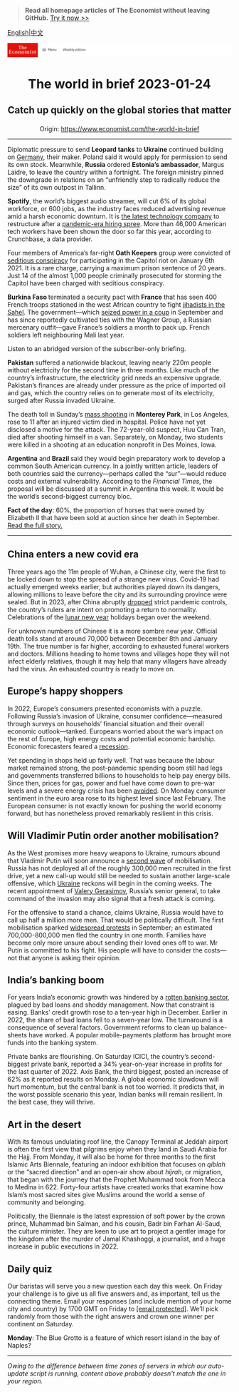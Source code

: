 > **Read all homepage articles of The Economist without leaving GitHub.** [Try it now >>](https://arielherself.github.io/te)

[English](https://github.com/arielherself/espresso/blob/main/README.md)|[中文](https://github-com.translate.goog/arielherself/espresso/blob/main/README.md?_x_tr_sl=en&_x_tr_tl=zh-CN&_x_tr_hl=zh-CN&_x_tr_pto=wapp)



![The Economist](menubar.png)

# <p align="center">The world in brief 2023-01-24</p>

## <p align="center">Catch up quickly on the global stories that matter</p>

<p align="center">Origin: <a href="https://www.economist.com/the-world-in-brief">https://www.economist.com/the-world-in-brief</a><hr>

Diplomatic pressure to send <strong>Leopard tanks</strong> to<strong> Ukraine </strong>continued building on [Germany](https://www.economist.com/europe/2023/01/20/a-meeting-in-germany-approves-more-arms-for-ukraine-but-no-leopard-tanks), their maker. Poland said it would apply for permission to send its own stock. Meanwhile, <strong>Russia</strong> ordered <strong>Estonia’s ambassador</strong>, Margus Laidre, to leave the country within a fortnight. The foreign ministry pinned the downgrade in relations on an “unfriendly step to radically reduce the size” of its own outpost in Tallinn.

<strong>Spotify</strong>, the world’s biggest audio streamer, will cut 6% of its global workforce, or 600 jobs, as the industry faces reduced advertising revenue amid a harsh economic downturn. It is [the latest technology company](https://www.economist.com/business/2023/01/22/big-business-is-in-for-a-rough-earnings-season) to restructure after a [pandemic-era hiring spree](https://www.economist.com/business/2022/11/03/what-big-tech-and-buy-out-barons-have-in-common-with-ge). More than 46,000 American tech workers have been shown the door so far this year, according to Crunchbase, a data provider.

Four members of America’s far-right<strong> Oath Keepers</strong> group were convicted of [seditious conspiracy](https://www.economist.com/united-states/2023/01/19/how-americas-far-right-flits-from-issue-to-issue) for participating in the Capitol riot on January 6th 2021. It is a rare charge, carrying a maximum prison sentence of 20 years. Just 14 of the almost 1,000 people criminally prosecuted for storming the Capitol have been charged with seditious conspiracy. 

<strong>Burkina Faso </strong>terminated a security pact with <strong>France</strong> that has seen 400 French troops stationed in the west African country to fight [jihadists in the Sahel](https://www.economist.com/middle-east-and-africa/2022/02/24/west-africas-coastal-states-are-bracing-for-a-jihadist-storm). The government—which [seized power in a coup](https://www.economist.com/middle-east-and-africa/2022/10/01/for-the-second-time-this-year-soldiers-stage-a-coup-in-burkina-faso) in September and has since reportedly cultivated ties with the Wagner Group, a Russian mercenary outfit—gave France’s soldiers a month to pack up. French soldiers left neighbouring Mali last year.

Listen to an abridged version of the subscriber-only briefing.

<strong>Pakistan</strong> suffered a nationwide blackout, leaving nearly 220m people without electricity for the second time in three months. Like much of the country’s infrastructure, the electricity grid needs an expensive upgrade. Pakistan’s finances are already under pressure as the price of imported oil and gas, which the country relies on to generate most of its electricity, surged after Russia invaded Ukraine.

The death toll in Sunday’s [mass shooting](https://www.economist.com/special-report/2022/09/12/how-to-stop-the-killing) in <strong>Monterey Park</strong>, in Los Angeles, rose to 11 after an injured victim died in hospital. Police have not yet disclosed a motive for the attack. The 72-year-old suspect, Huu Can Tran, died after shooting himself in a van. Separately, on Monday, two students were killed in a shooting at an education nonprofit in Des Moines, Iowa.

<strong>Argentina</strong> and <strong>Brazil </strong>said they would begin preparatory work to develop a common South American currency. In a jointly written article, leaders of both countries said the currency—perhaps called the “sur”—would reduce costs and external vulnerability. According to the <em>Financial Times</em>, the proposal will be discussed at a summit in Argentina this week. It would be the world’s second-biggest currency bloc.

<strong>Fact of the day</strong>: 60%, the proportion of horses that were owned by Elizabeth II that have been sold at auction since her death in September. [Read the full story.](https://www.economist.com/britain/2023/01/17/horse-racing-in-britain-is-in-deep-trouble)

----------

## China enters a new covid era

Three years ago the 11m people of Wuhan, a Chinese city, were the first to be locked down to stop the spread of a strange new virus. Covid-19 had actually emerged weeks earlier, but authorities played down its dangers, allowing millions to leave before the city and its surrounding province were sealed. But in 2023, after China abruptly [dropped](https://www.economist.com/china/2023/01/19/covid-19-has-already-torn-through-large-swathes-of-china) strict pandemic controls, the country’s rulers are intent on promoting a return to normality. Celebrations of the [lunar new year](https://www.economist.com/china/2023/01/19/riding-the-slow-train-in-china) holidays began over the weekend.

For unknown numbers of Chinese it is a more sombre new year. Official death tolls stand at around 70,000 between December 8th and January 19th. The true number is far higher, according to exhausted funeral workers and doctors. Millions heading to home towns and villages hope they will not infect elderly relatives, though it may help that many villagers have already had the virus. An exhausted country is ready to move on.

## Europe’s happy shoppers

In 2022, Europe’s consumers presented economists with a puzzle. Following Russia’s invasion of Ukraine, consumer confidence—measured through surveys on households’ financial situation and their overall economic outlook—tanked. Europeans worried about the war’s impact on the rest of Europe, high energy costs and potential economic hardship. Economic forecasters feared a [recession](https://www.economist.com/finance-and-economics/2022/11/03/even-recession-may-not-bring-down-europes-inflation).

Yet spending in shops held up fairly well. That was because the labour market remained strong, the post-pandemic spending boom still had legs and governments transferred billions to households to help pay energy bills. Since then, prices for gas, power and fuel have come down to pre-war levels and a severe energy crisis has been [avoided](https://www.economist.com/finance-and-economics/2023/01/11/the-energy-crisis-and-europes-astonishing-luck). On Monday consumer sentiment in the euro area rose to its highest level since last February. The European consumer is not exactly known for pushing the world economy forward, but has nonetheless proved remarkably resilient in this crisis.

## Will Vladimir Putin order another mobilisation?

As the West promises more heavy weapons to Ukraine, rumours abound that Vladimir Putin will soon announce a [second wave](https://www.economist.com/europe/2023/01/16/a-russian-town-counts-the-cost-of-vladimir-putins-war) of mobilisation. Russia has not deployed all of the roughly 300,000 men recruited in the first drive, yet a new call-up would still be needed to sustain another large-scale offensive, which [Ukraine](https://www.economist.com/leaders/2022/12/15/a-looming-russian-offensive) reckons will begin in the coming weeks. The recent appointment of [Valery Gerasimov](https://www.economist.com/the-economist-explains/2023/01/16/who-is-valery-gerasimov-russias-latest-commander-in-ukraine), Russia’s senior general, to take command of the invasion may also signal that a fresh attack is coming. 

For the offensive to stand a chance, claims Ukraine, Russia would have to call up half a million more men. That would be politically difficult. The first mobilisation sparked [widespread protests](https://www.economist.com/graphic-detail/2022/09/29/protests-erupt-across-russia) in September; an estimated 700,000-800,000 men fled the country in one month. Families have become only more unsure about sending their loved ones off to war. Mr Putin is committed to his fight. His people will have to consider the costs—not that anyone is asking their opinion. 

## India’s banking boom

For years India’s economic growth was hindered by a [rotten banking sector](https://www.economist.com/finance-and-economics/2021/01/30/will-indias-government-act-to-save-its-public-sector-banks), plagued by bad loans and shoddy management. Now that constraint is easing. Banks’ credit growth rose to a ten-year high in December. Earlier in 2022, the share of bad loans fell to a seven-year low. The turnaround is a consequence of several factors. Government reforms to clean up balance-sheets have worked. A popular mobile-payments platform has brought more funds into the banking system.

Private banks are flourishing. On Saturday ICICI, the country’s second-biggest private bank, reported a 34% year-on-year increase in profits for the last quarter of 2022. Axis Bank, the third biggest, posted an increase of 62% as it reported results on Monday. A global economic slowdown will hurt momentum, but the central bank is not too worried. It predicts that, in the worst possible scenario this year, Indian banks will remain resilient. In the best case, they will thrive.

## Art in the desert

With its famous undulating roof line, the Canopy Terminal at Jeddah airport is often the first view that pilgrims enjoy when they land in Saudi Arabia for the Hajj. From Monday, it will also be home for three months to the first Islamic Arts Biennale, featuring an indoor exhibition that focuses on <em>qiblah</em> or the “sacred direction” and an open-air show about<em> hijrah</em>, or migration, that began with the journey that the Prophet Muhammad took from Mecca to Medina in 622. Forty-four artists have created works that examine how Islam’s most sacred sites give Muslims around the world a sense of community and belonging.

Politically, the Biennale is the latest expression of soft power by the crown prince, Muhammad bin Salman, and his cousin, Badr bin Farhan Al-Saud, the culture minister. They are keen to use art to project a gentler image for the kingdom after the murder of Jamal Khashoggi, a journalist, and a huge increase in public executions in 2022.

## Daily quiz

Our baristas will serve you a new question each day this week. On Friday your challenge is to give us all five answers and, as important, tell us the connecting theme. Email your responses (and include mention of your home city and country) by 1700 GMT on Friday to [<span class="__cf_email__" data-cfemail="cc9db9a5b689bfbcbea9bfbfa38ca9afa3a2a3a1a5bfb8e2afa3a1">[email&#160;protected]</span>](https://mail.google.com/mail/?view=cm&amp;fs=1&amp;tf=1&amp;to=QuizEspresso@economist.com). We’ll pick randomly from those with the right answers and crown one winner per continent on Saturday.

<strong>Monday</strong>: The Blue Grotto is a feature of which resort island in the bay of Naples?

----------

*Owing to the difference between time zones of servers in which our auto-update script is running, content above probably doesn't match the one in your region.*
